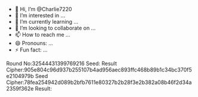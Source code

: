 - 👋 Hi, I’m @Charlie7220
- 👀 I’m interested in ...
- 🌱 I’m currently learning ...
- 💞️ I’m looking to collaborate on ...
- 📫 How to reach me ...
- 😄 Pronouns: ...
- ⚡ Fun fact: ...

<!---
Charlie7220/Charlie7220 is a ✨ special ✨ repository because its `README.md` (this file) appears on your GitHub profile.
You can click the Preview link to take a look at your changes.
--->
Round No:32544431399769216
Seed:
Result Cipher:905e804c96d937b255107b4ad956aec893ffc468b89b1c34bc370f5e2104979b
Seed Cipher:78fea254942d089b2bfb7611e80327b2b28f3e2b382a08b46f2d34a2359f362e
Result:
